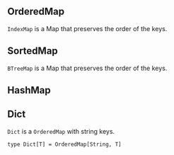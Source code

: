 



## OrderedMap



`IndexMap` is a Map that preserves the order of the keys.


## SortedMap

`BTreeMap` is a Map that preserves the order of the keys.

## HashMap



## Dict

`Dict` is a `OrderedMap` with string keys.

```valkyrie
type Dict[T] = OrderedMap[String, T]
```
